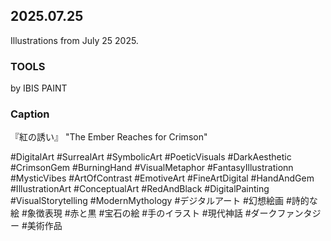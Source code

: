 ## 2025.07.25

Illustrations from July 25 2025.

### TOOLS

by IBIS PAINT

### Caption

『紅の誘い』
"The Ember Reaches for Crimson"

#DigitalArt #SurrealArt #SymbolicArt #PoeticVisuals #DarkAesthetic  
#CrimsonGem #BurningHand #VisualMetaphor #FantasyIllustrationn #MysticVibes #ArtOfContrast #EmotiveArt #FineArtDigital #HandAndGem #IllustrationArt #ConceptualArt #RedAndBlack #DigitalPainting #VisualStorytelling #ModernMythology #デジタルアート #幻想絵画 #詩的な絵 #象徴表現 #赤と黒 #宝石の絵 #手のイラスト #現代神話 #ダークファンタジー #美術作品
